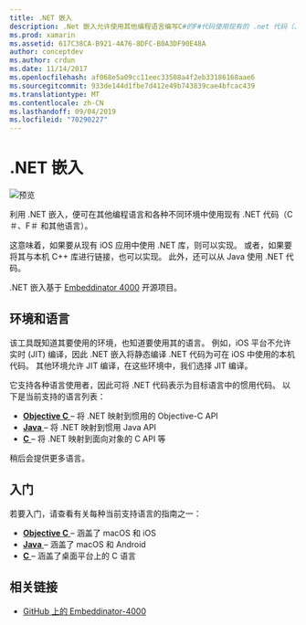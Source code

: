 ```yaml
---
title: .NET 嵌入
description: .Net 嵌入允许使用其他编程语言编写C#的F#代码使用现有的 .net 代码（、和其他）。
ms.prod: xamarin
ms.assetid: 617C38CA-B921-4A76-8DFC-B0A3DF90E48A
author: conceptdev
ms.author: crdun
ms.date: 11/14/2017
ms.openlocfilehash: af068e5a09cc11eec33508a4f2eb33186168aae6
ms.sourcegitcommit: 933de144d1fbe7d412e49b743839cae4bfcac439
ms.translationtype: MT
ms.contentlocale: zh-CN
ms.lasthandoff: 09/04/2019
ms.locfileid: "70290227"
---
```

# <a name="net-embedding"></a>.NET 嵌入

![预览](~/media/shared/preview.png)

利用 .NET 嵌入，便可在其他编程语言和各种不同环境中使用现有 .NET 代码（C＃、F＃ 和其他语言）。

这意味着，如果要从现有 iOS 应用中使用 .NET 库，则可以实现。   或者，如果要将其与本机 C++ 库进行链接，也可以实现。   此外，还可以从 Java 使用 .NET 代码。

.NET 嵌入基于 [Embeddinator 4000](https://github.com/mono/Embeddinator-4000) 开源项目。

## <a name="environments-and-languages"></a>环境和语言

该工具既知道其要使用的环境，也知道要使用其的语言。   例如，iOS 平台不允许实时 (JIT) 编译，因此 .NET 嵌入将静态编译 .NET 代码为可在 iOS 中使用的本机代码。  其他环境允许 JIT 编译，在这些环境中，我们选择 JIT 编译。

它支持各种语言使用者，因此可将 .NET 代码表示为目标语言中的惯用代码。   以下是当前支持的语言列表：

- [**Objective C** ](objective-c/index.md) – 将 .NET 映射到惯用的 Objective-C API
- [**Java** ](android/index.md) – 将 .NET 映射到惯用 Java API
- [**C** ](get-started/c.md) – 将 .NET 映射到面向对象的 C API 等

稍后会提供更多语言。

## <a name="getting-started"></a>入门

若要入门，请查看有关每种当前支持语言的指南之一：

- [**Objective C** ](get-started/objective-c/index.md) – 涵盖了 macOS 和 iOS
- [**Java** ](get-started/java/index.md) – 涵盖了 macOS 和 Android
- [**C** ](get-started/c.md) – 涵盖了桌面平台上的 C 语言

## <a name="related-links"></a>相关链接

- [GitHub 上的 Embeddinator-4000](https://github.com/mono/Embeddinator-4000)
